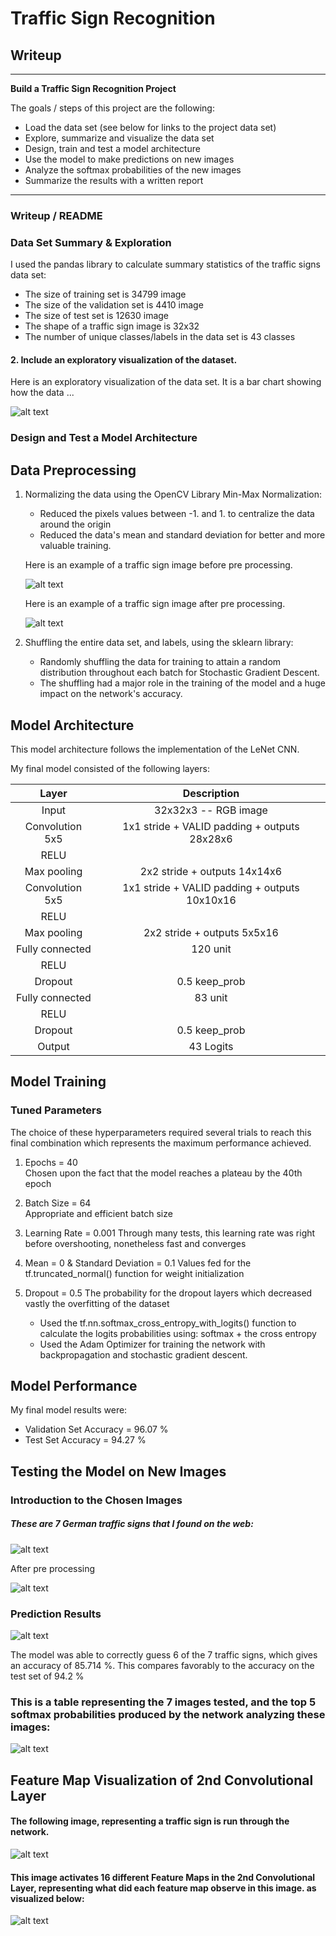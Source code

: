 # **Traffic Sign Recognition** 

## Writeup

---

**Build a Traffic Sign Recognition Project**

The goals / steps of this project are the following:
* Load the data set (see below for links to the project data set)
* Explore, summarize and visualize the data set
* Design, train and test a model architecture
* Use the model to make predictions on new images
* Analyze the softmax probabilities of the new images
* Summarize the results with a written report


[//]: # (Image References)

[image1]: ./examples/visualization.png "Visualization"

[image2]: ./examples/before.png "Before Pre processing"
[image3]: ./examples/after.png "After Pre processing"
[image4]: ./examples/web_image.png "Web Test Images"
[image5]: ./examples/web_image_result.png "Web Test Images Result"
[image6]: ./examples/softmax.png "Softmax"
[image7]: ./examples/sample.png "sample"
[image8]: ./examples/prediction.png "prediction"
[image9]: ./examples/top5.png "top5"


---
### Writeup / README

### Data Set Summary & Exploration

I used the pandas library to calculate summary statistics of the traffic
signs data set:

* The size of training set is 34799 image
* The size of the validation set is 4410 image
* The size of test set is 12630 image
* The shape of a traffic sign image is 32x32 
* The number of unique classes/labels in the data set is 43 classes

#### 2. Include an exploratory visualization of the dataset.

Here is an exploratory visualization of the data set. It is a bar chart showing how the data ...

![alt text][image1]

### Design and Test a Model Architecture

## Data Preprocessing
  
1. Normalizing the data using the OpenCV Library Min-Max Normalization:
      * Reduced the pixels values between -1. and 1. to centralize the data around the origin
      * Reduced the data's mean and standard deviation for better and more valuable training.
     
     Here is an example of a traffic sign image before pre processing.

     ![alt text][image2]             
     
     Here is an example of a traffic sign image after pre processing.
          
     ![alt text][image3]  

2. Shuffling the entire data set, and labels, using the sklearn library:
     * Randomly shuffling the data for training to attain a random distribution throughout each batch for Stochastic Gradient Descent.
     * The shuffling had a major role in the training of the model and a huge impact on the network's accuracy.


## Model Architecture

This model architecture follows the implementation of the LeNet CNN.

My final model consisted of the following layers:

| Layer         		|     Description	        					| 
|:---------------------:|:---------------------------------------------:| 
| Input         		| 32x32x3 --  RGB image   							| 
| Convolution 5x5     	| 1x1 stride + VALID padding + outputs 28x28x6 	|
| RELU					|												|
| Max pooling	      	| 2x2 stride + outputs 14x14x6 				|
| Convolution 5x5	    | 1x1 stride + VALID padding + outputs 10x10x16 	|
| RELU					|												|
| Max pooling	      	| 2x2 stride + outputs 5x5x16 				|
| Fully connected		| 120 unit        									|
| RELU					|												|
| Dropout				| 0.5 keep_prob        									|
| Fully connected		| 83 unit        									|
| RELU																	|
| Dropout				| 0.5 keep_prob        									|
|	Output					|	43 Logits											|




## Model Training
### Tuned Parameters
The choice of these hyperparameters required several trials to reach this final combination which represents the maximum performance achieved.
1. Epochs = 40   
   Chosen upon the fact that the model reaches a plateau by the 40th epoch
2. Batch Size = 64  
   Appropriate and efficient batch size     
3. Learning Rate = 0.001
   Through many tests, this learning rate was right before overshooting, nonetheless fast and converges
4. Mean = 0  &  Standard Deviation = 0.1 
   Values fed for the tf.truncated_normal() function for weight initialization 
5. Dropout = 0.5 
   The probability for the dropout layers which decreased vastly the overfitting of the dataset

    * Used the tf.nn.softmax_cross_entropy_with_logits() function to calculate the logits probabilities using: softmax + the cross entropy 
    * Used the Adam Optimizer for training the network with backpropagation and stochastic gradient descent.


## Model Performance
My final model results were:
* Validation Set Accuracy = 96.07 % 
* Test Set Accuracy = 94.27 %


## Testing the Model on New Images
### Introduction to the Chosen Images
##### These are 7 German traffic signs that I found on the web:

![alt text][image4]

After pre processing

![alt text][image5]


### Prediction Results

![alt text][image8]

The model was able to correctly guess 6 of the 7 traffic signs, which gives an accuracy of 85.714 %. This compares favorably to the accuracy on the test set of 94.2 %

### This is a table representing the 7 images tested, and the top 5 softmax probabilities produced by the network analyzing these images:

![alt text][image9]


## Feature Map Visualization of 2nd Convolutional Layer

#### The following image, representing a traffic sign is run through the network.
![alt text][image7]

#### This image activates 16 different Feature Maps in the 2nd Convolutional Layer, representing what did each feature map observe in this image. as visualized below:
![alt text][image6]



